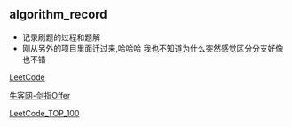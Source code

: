 ## algorithm_record

- 记录刷题的过程和题解
- 刚从另外的项目里面迁过来,哈哈哈 我也不知道为什么突然感觉区分分支好像也不错

[LeetCode](https://github.com/CheNbXxx/algorithm_record/tree/leetcode)

[牛客网-剑指Offer](https://github.com/CheNbXxx/algorithm_record/tree/niuke)

[LeetCode_TOP_100](https://github.com/CheNbXxx/algorithm_record/tree/leetcode_top_100)
